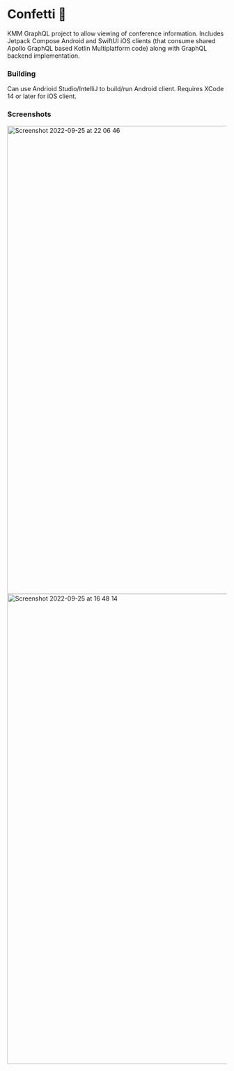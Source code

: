# Confetti 🎊

KMM GraphQL project to allow viewing of conference information. Includes Jetpack Compose Android and SwiftUI iOS clients (that consume shared Apollo GraphQL based Kotlin Multiplatform code) along with GraphQL backend implementation.

### Building
Can use Andrioid Studio/IntelliJ to build/run Android client.  Requires XCode 14 or later for iOS client.


### Screenshots 

<img width="1076" alt="Screenshot 2022-09-25 at 22 06 46" src="https://user-images.githubusercontent.com/6302/192165907-b0c467cb-5c5e-400b-b014-8d72c7a3424b.png">

<img width="1081" alt="Screenshot 2022-09-25 at 16 48 14" src="https://user-images.githubusercontent.com/6302/192152571-3f697d34-5b26-4111-b1ea-60e98de60ffa.png">

